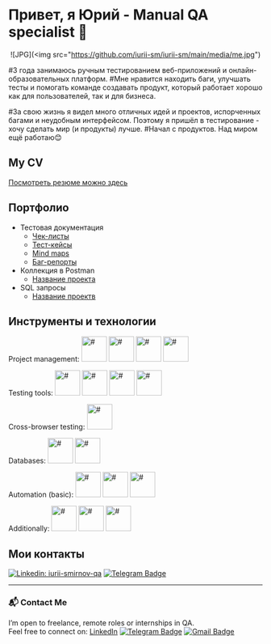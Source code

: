 # Привет, я Юрий - Manual QA specialist 👋

<div align="center">

![JPG](<img src="https://github.com/iurii-sm/iurii-sm/main/media/me.jpg")
  
</div>

#3 года занимаюсь ручным тестированием веб-приложений и онлайн-образовательных платформ. 
#Мне нравится находить баги, улучшать тесты и помогать команде создавать продукт, который работает хорошо как для пользователей, так и для бизнеса.

#За свою жизнь я видел много отличных идей и проектов, испорченных багами и неудобным интерфейсом. Поэтому я пришёл в тестирование - хочу сделать мир (и продукты) лучше. 
#Начал с продуктов. Над миром ещё работаю😊

## My CV 

[Посмотреть резюме можно здесь](https://docs.google.com/document/d/1iARkSikuKywoJF7LJLibJqq2XQ0Li9ERGvVEFGLjX0Q/edit?usp=drive_link)

## Портфолио 
- Тестовая документация
  -  [Чек-листы](https://ссылочку_сюда)
  -  [Тест-кейсы](https://ссылочку_сюда)
  -  [Mind maps](https://ссылочку_сюда)
  -  [Баг-репорты](https://ссылочку_сюда)
- Коллекция в Postman 
  -  [Название проекта](https://ссылочку_сюда)
- SQL запросы 
  -  [Название проектв](https://ссылочку_сюда)
  

## Инструменты и технологии

<p align="left">

Project management:
<img src="https://github.com/iurii-sm/iurii-sm/main/icons/jira.svg" alt="#" width="50" height="50" />
<img src="https://github.com/iurii-sm/iurii-sm/main/icons/zephyr.png" alt="#" width="50" height="50" />
<img src="https://github.com/iurii-sm/iurii-sm/main/icons/youtrack.svg" alt="#" width="50" height="50" />
<img src="https://github.com/iurii-sm/iurii-sm/main/icons/testrail.png" alt="#" width="50" height="50" />

Testing tools:
<img src="https://github.com/iurii-sm/iurii-sm/main/icons/chromedev.svg" alt="#" width="50" height="50" />
<img src="https://github.com/iurii-sm/iurii-sm/main/icons/postman.svg" alt="#" width="50" height="50" />
<img src="https://github.com/iurii-sm/iurii-sm/main/icons/swagger.png" alt="#" width="50" height="50" />
<img src="https://github.com/iurii-sm/iurii-sm/main/icons/charlesproxy.webp" alt="#" width="50" height="50" />

Cross-browser testing:
<img src="https://github.com/iurii-sm/iurii-sm/main/icons/browserctack.svg" alt="#" width="50" height="50" />

Databases:
<img src="https://github.com/iurii-sm/iurii-sm/main/icons/mysql.svg" alt="#" width="50" height="50" />
<img src="https://github.com/iurii-sm/iurii-sm/main/icons/phpmyadmin.svg" alt="#" width="50" height="50" />

Automation (basic):
<img src="https://github.com/iurii-sm/iurii-sm/main/icons/java.svg" alt="#" width="50" height="50" />
<img src="https://github.com/iurii-sm/iurii-sm/main/icons/selenium.svg" alt="#" width="50" height="50" />
<img src="https://github.com/iurii-sm/iurii-sm/main/icons/intellij.png" alt="#" width="50" height="50" />

Additionally:
<img src="https://github.com/iurii-sm/iurii-sm/main/icons/figma.svg" alt="#" width="50" height="50" />
<img src="https://github.com/iurii-sm/iurii-sm/main/icons/github.svg" alt="#" width="50" height="50" />
<img src="https://github.com/iurii-sm/iurii-sm/main/icons/jenkins.svg" alt="#" width="50" height="50" />

</p>

## Мои контакты

[![Linkedin: iurii-smirnov-qa](https://img.shields.io/badge/-LinkedIn-0e76a8?style=flat-square&logo=Linkedin&logoColor=white)](https://linkedin.com/in/iurii-smirnov-qa)
[![Telegram Badge](https://img.shields.io/badge/-Telegram-0088cc?style=flat-square&logo=Telegram&logoColor=white)](https://t.me/Iurii_Sm)

---

### 📬 Contact Me

I’m open to freelance, remote roles or internships in QA.  
Feel free to connect on: 
[LinkedIn](https://linkedin.com/in/iurii-smirnov-qa)
[![Telegram Badge](https://img.shields.io/badge/-Telegram-0088cc?style=flat-square&logo=Telegram&logoColor=white)](https://t.me/Iurii_Sm)
[![Gmail Badge](https://img.shields.io/badge/-Gmail-red?style=flat&logo=Gmail&logoColor=white)](mailto:iurii.smirnov.qa@gmail.com)
